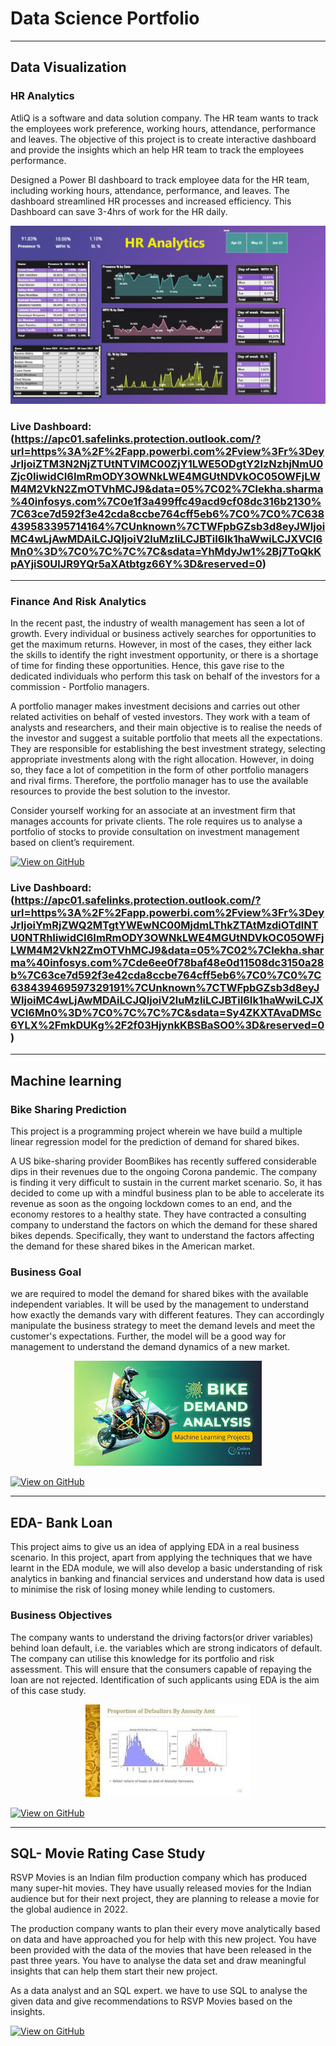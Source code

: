 # Data Science Portfolio
---
## Data Visualization 

### HR Analytics
AtliQ is a software and data solution company. The HR team wants to track the employees work preference, working hours, attendance, performance and leaves. The objective of this project is to create interactive dashboard and provide the insights which an help HR team to track the employees performance.

Designed a Power BI dashboard to track employee data for the HR team, including working hours, attendance, performance, and leaves. The dashboard streamlined HR processes and increased efficiency. This Dashboard can save 3-4hrs of work for the HR daily.

<center><img src="assets/img/HR.png"/></center>


### Live Dashboard: (https://apc01.safelinks.protection.outlook.com/?url=https%3A%2F%2Fapp.powerbi.com%2Fview%3Fr%3DeyJrIjoiZTM3N2NjZTUtNTVlMC00ZjY1LWE5ODgtY2IzNzhjNmU0Zjc0IiwidCI6ImRmODY3OWNkLWE4MGUtNDVkOC05OWFjLWM4M2VkN2ZmOTVhMCJ9&data=05%7C02%7Clekha.sharma%40infosys.com%7C0e1f3a499ffc49acd9cf08dc316b2130%7C63ce7d592f3e42cda8ccbe764cff5eb6%7C0%7C0%7C638439583395714164%7CUnknown%7CTWFpbGZsb3d8eyJWIjoiMC4wLjAwMDAiLCJQIjoiV2luMzIiLCJBTiI6Ik1haWwiLCJXVCI6Mn0%3D%7C0%7C%7C%7C&sdata=YhMdyJw1%2Bj7ToQkKpAYjiS0UlJR9YQr5aXAtbtgz66Y%3D&reserved=0)

---

### Finance And Risk Analytics

In the recent past, the industry of wealth management has seen a lot of growth. Every individual or business actively searches for opportunities to get the maximum returns. However, in most of the cases, they either lack the skills to identify the right investment opportunity, or there is a shortage of time for finding these opportunities. Hence, this gave rise to the dedicated individuals who perform this task on behalf of the investors for a commission - Portfolio managers.

A portfolio manager makes investment decisions and carries out other related activities on behalf of vested investors. They work with a team of analysts and researchers, and their main objective is to realise the needs of the investor and suggest a suitable portfolio that meets all the expectations. They are responsible for establishing the best investment strategy, selecting appropriate investments along with the right allocation. However, in doing so, they face a lot of competition in the form of other portfolio managers and rival firms. Therefore, the portfolio manager has to use the available resources to provide the best solution to the investor.

Consider yourself working for an associate at an investment firm that manages accounts for private clients. The role requires us to analyse a portfolio of stocks to provide consultation on investment management based on client’s requirement. 

[![View on GitHub](https://img.shields.io/badge/GitHub-View_on_GitHub-blue?logo=GitHub)](https://github.com/lekhasharma1106/Finance-and-risk-analytics)

### Live Dashboard: (https://apc01.safelinks.protection.outlook.com/?url=https%3A%2F%2Fapp.powerbi.com%2Fview%3Fr%3DeyJrIjoiYmRjZWQ2MTgtYWEwNC00MjdmLThkZTAtMzdiOTdlNTU0NTRhIiwidCI6ImRmODY3OWNkLWE4MGUtNDVkOC05OWFjLWM4M2VkN2ZmOTVhMCJ9&data=05%7C02%7Clekha.sharma%40infosys.com%7Cde6ee0f78baf48e0d11508dc3150a28b%7C63ce7d592f3e42cda8ccbe764cff5eb6%7C0%7C0%7C638439469597329191%7CUnknown%7CTWFpbGZsb3d8eyJWIjoiMC4wLjAwMDAiLCJQIjoiV2luMzIiLCJBTiI6Ik1haWwiLCJXVCI6Mn0%3D%7C0%7C%7C%7C&sdata=Sy4ZKXTAvaDMSc6YLX%2FmkDUKg%2F2f03HjynkKBSBaSO0%3D&reserved=0)

---

## Machine learning

### Bike Sharing Prediction 

This project is a programming project wherein we have build a multiple linear regression model for the prediction of demand for shared bikes.

A US bike-sharing provider BoomBikes has recently suffered considerable dips in their revenues due to the ongoing Corona pandemic. The company is finding it very difficult to sustain in the current market scenario. So, it has decided to come up with a mindful business plan to be able to accelerate its revenue as soon as the ongoing lockdown comes to an end, and the economy restores to a healthy state. They have contracted a consulting company to understand the factors on which the demand for these shared bikes depends. Specifically, they want to understand the factors affecting the demand for these shared bikes in the American market.
### Business Goal
we are required to model the demand for shared bikes with the available independent variables. It will be used by the management to understand how exactly the demands vary with different features. They can accordingly manipulate the business strategy to meet the demand levels and meet the customer's expectations. Further, the model will be a good way for management to understand the demand dynamics of a new market. 

<center><img src="assets/img/bike sharing.jpg"/></center>

[![View on GitHub](https://img.shields.io/badge/GitHub-View_on_GitHub-blue?logo=GitHub)](https://github.com/lekhasharma1106/Bike-sharing-prediction)

---
## EDA- Bank Loan

This project aims to give us an idea of applying EDA in a real business scenario. In this project, apart from applying the techniques that we have learnt in the EDA module, we will also develop a basic understanding of risk analytics in banking and financial services and understand how data is used to minimise the risk of losing money while lending to customers.

### Business Objectives

The company wants to understand the driving factors(or driver variables) behind loan default, i.e. the variables which are strong indicators of default. The company can utilise this knowledge for its portfolio and risk assessment. This will ensure that the consumers capable of repaying the loan are not rejected. Identification of such applicants using EDA is the aim of this case study.

<center><img src="assets/img/eda.jpg"/></center>

[![View on GitHub](https://img.shields.io/badge/GitHub-View_on_GitHub-blue?logo=GitHub)](https://github.com/lekhasharma1106/EDA-Bank-loan)

---
## SQL- Movie Rating Case Study

RSVP Movies is an Indian film production company which has produced many super-hit movies. They have usually released movies for the Indian audience but for their next project, they are planning to release a movie for the global audience in 2022.

The production company wants to plan their every move analytically based on data and have approached you for help with this new project. You have been provided with the data of the movies that have been released in the past three years. You have to analyse the data set and draw meaningful insights that can help them start their new project. 

As a data analyst and an SQL expert. we have to use SQL to analyse the given data and give recommendations to RSVP Movies based on the insights.

[![View on GitHub](https://img.shields.io/badge/GitHub-View_on_GitHub-blue?logo=GitHub)](https://github.com/lekhasharma1106/Movie_rating_case_study)



